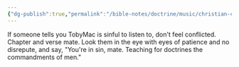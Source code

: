 ```yaml
---
{"dg-publish":true,"permalink":"/bible-notes/doctrine/music/christian-contemporary/chapter-and-verse/","created":"Jan 09, 2021, 11:42 AM"}
---
```



If someone tells you TobyMac is sinful to listen to, don't feel conflicted. Chapter and verse mate. Look them in the eye with eyes of patience and no disrepute, and say, "You're in sin, mate. Teaching for doctrines the commandments of men."


